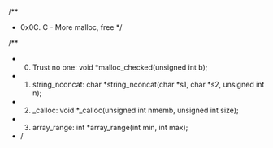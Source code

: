 /**
* 0x0C. C - More malloc, free
*/

/**
* 0. Trust no one: void *malloc_checked(unsigned int b);
* 1. string_nconcat: char *string_nconcat(char *s1, char *s2, unsigned int n);
* 2. _calloc: void *_calloc(unsigned int nmemb, unsigned int size);
* 3. array_range: int *array_range(int min, int max);
* /